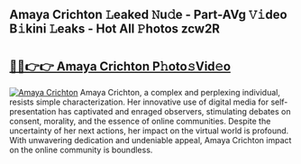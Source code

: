 ## Amaya Crichton 𝙻eaked 𝙽u𝚍e - Part-AVg 𝚅𝚒deo B𝚒kini 𝙻eaks - Hot All 𝙿hotos zcw2R

# <h2><a href="http://ld0n6h.urlbe.top/?page=Amaya+Crichton">🔗🔗👉👉 Amaya Crichton P𝚑oto𝚜Vid𝚎o</a></h2>

[![Amaya Crichton](https://i.imgur.com/eBuTRDB.gif)](http://ld0n6h.urlbe.top/?page=Amaya+Crichton)
Amaya Crichton, a complex and perplexing individual, resists simple characterization. Her innovative use of digital media for self-presentation has captivated and enraged observers, stimulating debates on consent, morality, and the essence of online communities. Despite the uncertainty of her next actions, her impact on the virtual world is profound. With unwavering dedication and undeniable appeal, Amaya Crichton impact on the online community is boundless.
